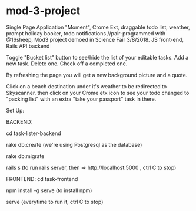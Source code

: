 # mod-3-project
Single Page Application "Moment", Crome Ext, draggable todo list, weather, prompt holiday booker, todo notifications //pair-programmed with @16sheep, Mod3 project demoed in Science Fair 3/8/2018. JS front-end, Rails API backend

Toggle "Bucket list" button to see/hide the list of your editable tasks. Add a new task. Delete one. Check off a completed one.

By refreshing the page you will get a new background picture and a quote.

Click on a beach destination under it's weather to be redirected to Skyscanner, then click on your Crome etx icon to see your todo changed to "packing list" with an extra "take your passport" task in there. 


Set Up:

BACKEND: 

cd task-lister-backend

rake db:create    (we're using  Postgresql as the database)

rake db:migrate 

rails s     (to run rails server, then =>    http://localhost:5000 , ctrl C to stop) 



FRONTEND:
cd task-frontend

npm install -g serve    (to install npm)

serve    (everytime to run it, ctrl C to stop) 

